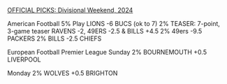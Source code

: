 [OFFICIAL PICKS: Divisional Weekend, 2024](https://sportspicks.locals.com/post/5137925/official-picks-divisional-weekend-2024)

American Football
5% Play LIONS -6 BUCS (ok to 7)
2% TEASER: 7-point, 3-game teaser
RAVENS -2, 49ERS -2.5 & BILLS +4.5
2% 49ers -9.5 PACKERS
2% BILLS -2.5 CHIEFS

European Football
Premier League
Sunday
2% BOURNEMOUTH +0.5 LIVERPOOL

Monday
2% WOLVES +0.5 BRIGHTON